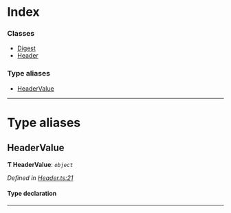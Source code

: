 

# Index

### Classes

* [Digest](../classes/_header_.digest.md)
* [Header](../classes/_header_.header.md)

### Type aliases

* [HeaderValue](_header_.md#headervalue)

---

# Type aliases

<a id="headervalue"></a>

##  HeaderValue

**Ƭ HeaderValue**: *`object`*

*Defined in [Header.ts:21](https://github.com/polkadot-js/api/blob/11058e7/packages/types/src/Header.ts#L21)*

#### Type declaration

___

